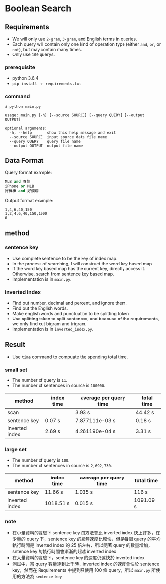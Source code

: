# Boolean Search

## Requirements
- We will only use `2-gram`, `3-gram`, and English terms in queries.
- Each query will contain only one kind of operation type (either `and`, `or`, or `not`), but may contain many times.
- Only use `100` querys.

### prerequisite
- python 3.6.4
- `pip install -r requirements.txt`

### command
```
$ python main.py
```
```
usage: main.py [-h] [--source SOURCE] [--query QUERY] [--output OUTPUT]

optional arguments:
  -h, --help       show this help message and exit
  --source SOURCE  input source data file name
  --query QUERY    query file name
  --output OUTPUT  output file name
```

## Data Format

Query format example:
```python
MLB and 春訓
iPhone or MLB
好棒棒 and 好爛爛
```

Output format example:
```
1,4,6,40,150
1,2,4,6,40,150,1000
0
```

## method

### sentence key
- Use complete sentence to be the key of index map.
- In the process of searching, I will construct the word key based map.
- If the word key based map has the current key, directly access it. Otherwise, search from sentence key based map.
- Implementation is in `main.py`.

### inverted index
- Find out number, decimal and percent, and ignore them.
- Find out the English words.
- Make english words and punctuation to be splitting token
- Use splitting token to split sentences, and beacuse of the requirements, we only find out bigram and trigram.
- Implementation is in `inverted_index.py`.

## Result
- Use `time` command to compuate the spending total time.

### small set
- The number of query is `11`.
- The number of sentences in source is `100000`.

| method         | index time | average per query time | total time |
| -------------- | ---------- | ---------------------- | ---------- |
| scan           |            | 3.93 s                 | 44.42 s    |
| sentence key   | 0.07 s     | 7.877111e-03 s         | 0.18 s     |
| inverted index | 2.69 s     | 4.261190e-04 s         | 3.31 s     |

### large set
- The number of query is `100`.
- The number of sentences in source is `2,692,730`.

| method         | index time | average per query time | total time |
| -------------- | ---------- | ---------------------- | ---------- |
| sentence key   | 11.66 s    | 1.035 s                | 116 s      |
| inverted index | 1018.51 s  | 0.015 s                | 1091.09 s  |

### note

- 在小量資料的實驗下 sentence key 的方法會比 inverted index 快上許多，在少量的 query 下，sentence key 的總體速度比較快，但是每個 query 的平均執行時間是 inverted index 的 25 倍左右，所以隨著 query 的數量增加，sntence key 的執行時間會漸漸的超越 inverted index
- 在大量資料的實驗下，sentence key 的速度仍遠快於 inverted index
- 測試中，當 query 數量達到上千時，inverted index 的速度會快於 sentence key，然而在 Requirements 中提到只使用 100 條 query，所以 `main.py` 所使用的方法為 `sentence key`
